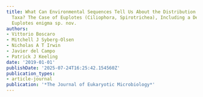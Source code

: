 ```yaml
---
title: What Can Environmental Sequences Tell Us About the Distribution of Low-Rank
  Taxa? The Case of Euplotes (Ciliophora, Spirotrichea), Including a Description of
  Euplotes enigma sp. nov.
authors:
- Vittorio Boscaro
- Mitchell J Syberg-Olsen
- Nicholas A T Irwin
- Javier del Campo
- Patrick J Keeling
date: '2019-01-01'
publishDate: '2025-07-24T16:25:42.154560Z'
publication_types:
- article-journal
publication: '*The Journal of Eukaryotic Microbiology*'
---
```

